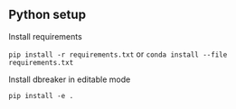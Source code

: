 ## Python setup

Install requirements

`pip install -r requirements.txt` or `conda install --file requirements.txt`

Install dbreaker in editable mode

`pip install -e .`
